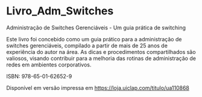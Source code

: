# Livro_Adm_Switches
Administração de Switches Gerenciáveis - Um guia prática de switching

Este livro foi concebido como um guia prático para a administração de switches gerenciáveis, compilado a partir de mais de 25 anos de experiência do autor na área. As dicas e procedimentos compartilhados são valiosos, visando contribuir para a melhoria das rotinas de administração de redes em ambientes corporativos.

ISBN: 978-65-01-62652-9

Disponível em versão impressa em https://loja.uiclap.com/titulo/ua110868
